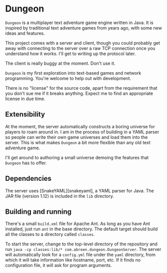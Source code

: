 # Dungeon

`Dungeon` is a multiplayer text adventure game engine written in Java. It
is inspired by traditional text adventure games from years ago, with some
new ideas and features.

This project comes with a server and client, though you could probably get
away with connecting to the server over a raw TCP connection once you 
understand how it works. I'll get to writing up the protocol later.

The client is really buggy at the moment. Don't use it.

`Dungeon` is my first exploration into text-based games and network 
programming. You're welcome to help out with development.

There is no "license" for the source code, apart from the requirement that
you don't sue me if it breaks anything. Expect me to find an appropriate
license in due time.


## Extensibility

At the moment, the server automatically constructs a boring universe for
players to roam around in. I am in the process of building in a YAML
parser so people can write their own game universes and load them into the
server. This is what makes `Dungeon` a bit more flexible than any old text
adventure game.

I'll get around to authoring a small universe demoing the features that
`Dungeon` has to offer.

## Dependencies

The server uses [SnakeYAML][snakeyaml], a YAML parser for Java. The JAR
file (version 1.12) is included in the `lib` directory.

## Building and running

There's a small `build.xml` file for Apache Ant. As long as you have Ant
installed, just run `ant` in the base directory. The default target should
build all the classes to a directory called `classes`. 

To start the server, change to the top-level directory of the repository
and run `java -cp classes:lib/* com.abreen.dungeon.DungeonServer`. The
server will automatically look for a `config.yml` file under the `yaml`
directory, from which it will take information like hostname, port, etc.
If it finds no configuration file, it will ask for program arguments.

